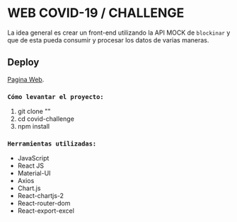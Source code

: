 # WEB COVID-19 / CHALLENGE

La idea general es crear un front-end utilizando la API MOCK de `blockinar` y que de esta pueda consumir y procesar los
datos de varias maneras.

## Deploy

[Pagina Web](http://covid-challenge-soto.netlify.app).

### `Cómo levantar el proyecto:`

1. git clone ""
2. cd covid-challenge
3. npm install

### `Herramientas utilizadas:`

- JavaScript
- React JS
- Material-UI
- Axios
- Chart.js
- React-chartjs-2
- React-router-dom
- React-export-excel
